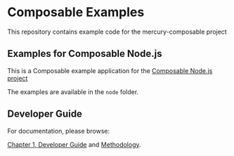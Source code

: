 # Composable Examples

This repository contains example code for the mercury-composable project

## Examples for Composable Node.js

This is a Composable example application for the [Composable Node.js project](https://github.com/Accenture/mercury-nodejs)

The examples are available in the `node` folder.

## Developer Guide

For documentation, please browse:

[Chapter 1, Developer Guide](https://accenture.github.io/mercury-nodejs/guides/CHAPTER-1/)
and [Methodology](https://accenture.github.io/mercury-nodejs/guides/METHODOLOGY/).
